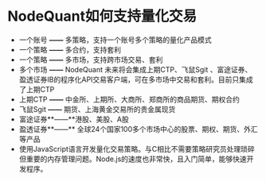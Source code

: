 # NodeQuant如何支持量化交易

* 一个账号 **——** 多策略，支持一个账号多个策略的量化产品模式
* 一个策略 **——** 多合约，支持套利
* 一个策略 **——** 多市场，支持跨市场交易、套利
* 多个市场 **——** NodeQuant 未来将会集成上期CTP、飞鼠Sgit 、富途证券、盈透证券IB的程序化API交易客户端，可在多市场中交易和套利。目前只集成了上期CTP
* 上期CTP **——** 中金所、上期所、大商所、郑商所的商品期货、期权合约
* 飞鼠Sgit **——** 期货、上海黄金交易所的贵金属现货
* 富途证券**——**港股、美股、A股
* 盈透证券**——** 全球24个国家100多个市场中心的股票、期权、期货、外汇等产品
* 使用JavaScript语言开发量化交易策略。与C相比不需要策略研究员处理琐碎但重要的内存管理问题。Node.js的速度也非常快，且入门简单，能够快速开发程序。

